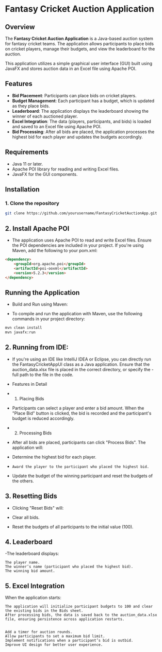 # Fantasy Cricket Auction Application

## Overview
The **Fantasy Cricket Auction Application** is a Java-based auction system for fantasy cricket teams. The application allows participants to place bids on cricket players, manage their budgets, and view the leaderboard for the auction.

This application utilizes a simple graphical user interface (GUI) built using JavaFX and stores auction data in an Excel file using Apache POI.

## Features
- **Bid Placement**: Participants can place bids on cricket players.
- **Budget Management**: Each participant has a budget, which is updated as they place bids.
- **Leaderboard**: The application displays the leaderboard showing the winner of each auctioned player.
- **Excel Integration**: The data (players, participants, and bids) is loaded and saved to an Excel file using Apache POI.
- **Bid Processing**: After all bids are placed, the application processes the highest bid for each player and updates the budgets accordingly.

## Requirements
- Java 11 or later.
- Apache POI library for reading and writing Excel files.
- JavaFX for the GUI components.

## Installation

### 1. Clone the repository

```bash
git clone https://github.com/yourusername/FantasyCricketAuctionApp.git
```
## 2. Install Apache POI

- The application uses Apache POI to read and write Excel files. Ensure the POI dependencies are included in your project. If you're using Maven, add the following to your pom.xml:
```html
<dependency>
    <groupId>org.apache.poi</groupId>
    <artifactId>poi-ooxml</artifactId>
    <version>5.2.3</version>
</dependency>
```
## Running the Application
- Build and Run using Maven:

- To compile and run the application with Maven, use the following commands in your project directory:
```bash
mvn clean install
mvn javafx:run
```
## 2. Running from IDE:

- If you're using an IDE like IntelliJ IDEA or Eclipse, you can directly run the FantasyCricketAppUI class as a Java application. Ensure that the auction_data.xlsx file is placed in the correct directory, or specify the - full path to the file in the code.
- Features in Detail
- 1. Placing Bids

- Participants can select a player and enter a bid amount. When the "Place Bid" button is clicked, the bid is recorded and the participant's budget is reduced accordingly.
- 2. Processing Bids

- After all bids are placed, participants can click "Process Bids". The application will:

-    Determine the highest bid for each player.
-     Award the player to the participant who placed the highest bid.
-    Update the budget of the winning participant and reset the budgets of the others.

## 3. Resetting Bids

- Clicking "Reset Bids" will:

-   Clear all bids.
-   Reset the budgets of all participants to the initial value (100).

## 4. Leaderboard

-The leaderboard displays:

    The player name.
    The winner’s name (participant who placed the highest bid).
    The winning bid amount.

## 5. Excel Integration

When the application starts:

    The application will initialize participant budgets to 100 and clear the existing bids in the Bids sheet.
    After processing bids, the data is saved back to the auction_data.xlsx file, ensuring persistence across application restarts.


    Add a timer for auction rounds.
    Allow participants to set a maximum bid limit.
    Implement notifications when a participant’s bid is outbid.
    Improve UI design for better user experience.

